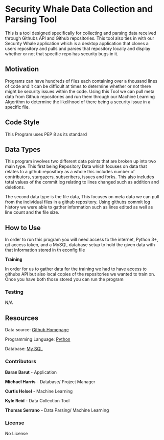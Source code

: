 # Security Whale Data Collection and Parsing Tool

This is a tool designed specifically for collecting and parsing data received through Githubs API and Github repositories. This tool also ties in with our Security Whale application which is a desktop application that clones a users repository and pulls and parses that repository locally and display whether or not that specific repo has security bugs in it.

## Motivation

Programs can have hundreds of files each containing over a thousand lines of code and it can be difficult at times to determine whether or not there might be security issues within the code. Using this Tool we can pull meta data from Github repositories
and run them through our Machine Learning Algorithm to determine the likelihood of there being a security issue in a specific file.

## Code Style

This Program uses PEP 8 as its standard

## Data Types

This program involves two different data points that are broken up into two main type. This first being Repository Data which focuses on data that relates to a github repository as a whole this includes number of contributors, stargazers, subscribers, issues and forks. This also includes total values of the commit log relating to lines changed such as addition and deletions.

The second data type is the file data, This focuses on meta data we can pull from the individual files in a github repository. Using githubs commit log history we were able to gather information such as lines edited as well as line count and the file size.

## How to Use

In order to run this program you will need access to the internet, Python 3+, git access token, and a MySQL database setup to hold the given data with that information stored in th econfig file

**Training**

In order for us to gather data for the training we had to have access to githubs API but also local copies of the repositories we wanted to train on. Once you have both those stored you can run the program


### Testing

N/A


## Resources

Data source: [Github Homepage](https://github.com/)

Programming Language: [Python](https://www.python.org/)

Database: [My SQL](https://www.mysql.com/)

### Contributors


**Baran Barut** - Application

**Michael Harris** - Database/ Project Manager

**Curtis Helsel** - Machine Learning

**Kyle Reid** - Data Collection Tool

**Thomas Serrano** - Data Parsing/ Machine Learning


### License

No License
